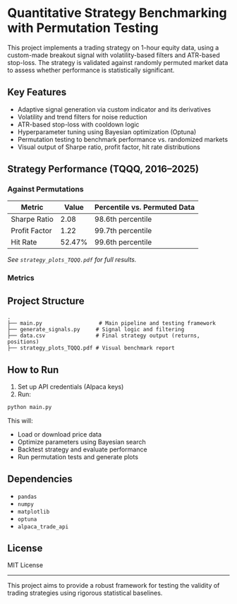 # Quantitative Strategy Benchmarking with Permutation Testing

This project implements a trading strategy on 1-hour equity data, using a custom-made breakout signal with volatility-based filters and ATR-based stop-loss. The strategy is validated against randomly permuted market data to assess whether performance is statistically significant.

## Key Features

* Adaptive signal generation via custom indicator and its derivatives
* Volatility and trend filters for noise reduction
* ATR-based stop-loss with cooldown logic
* Hyperparameter tuning using Bayesian optimization (Optuna)
* Permutation testing to benchmark performance vs. randomized markets
* Visual output of Sharpe ratio, profit factor, hit rate distributions

## Strategy Performance (TQQQ, 2016–2025)

### Against Permutations

| Metric             | Value    | Percentile vs. Permuted Data |
| ------------------ | -------- | ---------------------------- |
| Sharpe Ratio       | 2.08     | 98.6th percentile            |
| Profit Factor      | 1.22     | 99.7th percentile            |
| Hit Rate           | 52.47%   | 99.6th percentile            |

*See `strategy_plots_TQQQ.pdf` for full results.*

### Metrics



## Project Structure

```
.
├── main.py                  # Main pipeline and testing framework
├── generate_signals.py     # Signal logic and filtering
├── data.csv                # Final strategy output (returns, positions)
├── strategy_plots_TQQQ.pdf # Visual benchmark report
```

## How to Run

1. Set up API credentials (Alpaca keys)
2. Run:

```bash
python main.py
```

This will:

* Load or download price data
* Optimize parameters using Bayesian search
* Backtest strategy and evaluate performance
* Run permutation tests and generate plots

## Dependencies

* `pandas`
* `numpy`
* `matplotlib`
* `optuna`
* `alpaca_trade_api`

## License

MIT License

---

This project aims to provide a robust framework for testing the validity of trading strategies using rigorous statistical baselines.
